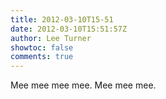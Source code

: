 ```yaml
---
title: 2012-03-10T15-51
date: 2012-03-10T15:51:57Z
author: Lee Turner
showtoc: false
comments: true
---
```


Mee mee mee mee.  Mee mee mee.

